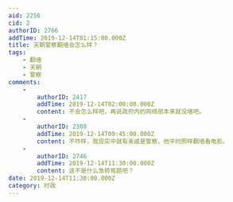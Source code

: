 ```yaml
---
aid: 2256
cid: 2
authorID: 2766
addTime: 2019-12-14T01:15:00.000Z
title: 天朝警察翻墙会怎么样？
tags:
    - 翻墙
    - 天朝
    - 警察
comments:
    -
        authorID: 2417
        addTime: 2019-12-14T02:00:00.000Z
        content: 不会怎么样吧，再说政府内的网络部本来就没墙吧。
    -
        authorID: 2300
        addTime: 2019-12-14T09:45:00.000Z
        content: 不咋样，我现实中就有亲戚是警察，他平时照样翻墙看电影。
    -
        authorID: 2746
        addTime: 2019-12-14T11:30:00.000Z
        content: 这不是什么急转弯题吧？
date: 2019-12-14T11:30:00.000Z
category: 时政
---
```



